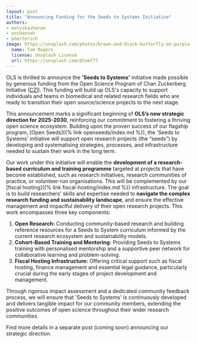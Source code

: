 ```yaml
---
layout: post
title: "Announcing Funding for the Seeds to Systems Initiative"
authors:
- malvikasharan
- yochannah
- pherterich
image: https://unsplash.com/photos/brown-and-black-butterfly-on-purple-flower-cKS8Aq50s0s
  name: Tom Rogers
  license: Unsplash License
  url: https://unsplash.com/@tom777
---
```


OLS is thrilled to announce the **'Seeds to Systems'** initiative made possible by generous funding from the Open Science Program of Chan Zuckerberg Initiative ([CZI](http://chanzuckerberg.com/)). This funding will build up OLS's capacity to support individuals and teams in biomedical and related research fields who are ready to transition their open source/science projects to the next stage.

This announcement marks a significant beginning of **OLS’s new strategic direction for 2025-2030**, reinforcing our commitment to fostering a thriving open science ecosystem. Building upon the proven success of our flagship program, [Open Seeds]({% link openseeds/index.md %}), the 'Seeds to Systems' initiative will support open research projects (the “seeds”) by developing and systematising strategies, processes, and infrastructure needed to sustain their work in the long term.

Our work under this initiative will enable the **development of a research-based curriculum and training programme** targeted at projects that have become established, such as research initiatives, research communities of practice, or volunteer-run organisations. This will be complemented by our [fiscal hosting]({% link fiscal-hosting/index.md %}) infrastructure. The goal is to build researchers' skills and expertise needed to **navigate the complex research funding and sustainability landscape**, and ensure the effective management and impactful delivery of their open research projects. This work encompasses three key components:

1. **Open Research:** Conducting community-based research and building reference resources for a Seeds to System curriculum informed by the current research ecosystem and sustainability models.
2. **Cohort-Based Training and Mentoring:** Providing Seeds to Systems training with personalised mentorship and a supportive peer network for collaborative learning and problem-solving.
3. **Fiscal Hosting Infrastructure:** Offering critical support such as fiscal hosting, finance management and essential legal guidance, particularly crucial during the early stages of project development and management.

Through rigorous impact assessment and a dedicated community feedback process, we will ensure that 'Seeds to Systems' is continuously developed and delivers tangible impact for our community members, extending the positive outcomes of open science throughout their wider research communities.

Find more details in a separate post (coming soon) announcing our strategic direction.
